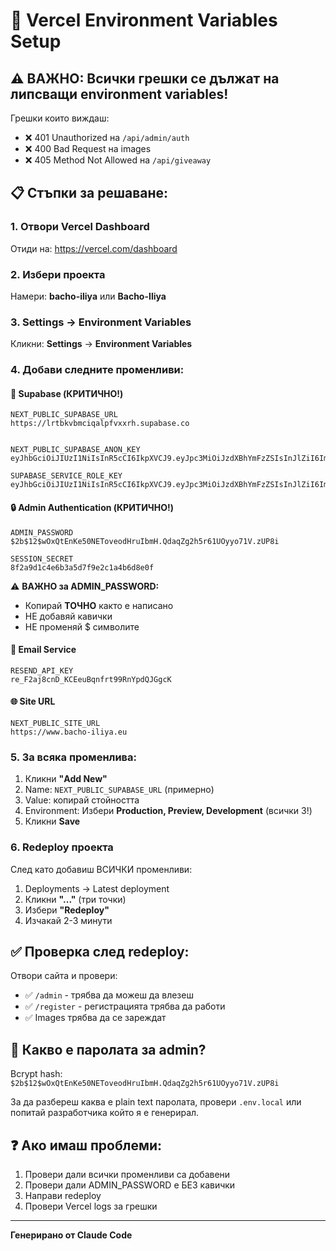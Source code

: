 # 🚀 Vercel Environment Variables Setup

## ⚠️ ВАЖНО: Всички грешки се дължат на липсващи environment variables!

Грешки които виждаш:

- ❌ 401 Unauthorized на `/api/admin/auth`
- ❌ 400 Bad Request на images
- ❌ 405 Method Not Allowed на `/api/giveaway`

## 📋 Стъпки за решаване:

### 1. Отвори Vercel Dashboard

Отиди на: https://vercel.com/dashboard

### 2. Избери проекта

Намери: **bacho-iliya** или **Bacho-Iliya**

### 3. Settings → Environment Variables

Кликни: **Settings** → **Environment Variables**

### 4. Добави следните променливи:

#### 🔐 Supabase (КРИТИЧНО!)

```
NEXT_PUBLIC_SUPABASE_URL
https://lrtbkvbmciqalpfvxxrh.supabase.co


NEXT_PUBLIC_SUPABASE_ANON_KEY
eyJhbGciOiJIUzI1NiIsInR5cCI6IkpXVCJ9.eyJpc3MiOiJzdXBhYmFzZSIsInJlZiI6ImxydGJrdmJtY2lxYWxwZnZ4eHJoIiwicm9sZSI6ImFub24iLCJpYXQiOjE3NjA0NzI4MTQsImV4cCI6MjA3NjA0ODgxNH0.nLFVbr0UnYW6SEQoWi2K0G6KnMGAZn939OO5oFAmHRs

SUPABASE_SERVICE_ROLE_KEY
eyJhbGciOiJIUzI1NiIsInR5cCI6IkpXVCJ9.eyJpc3MiOiJzdXBhYmFzZSIsInJlZiI6ImxydGJrdmJtY2lxYWxwZnZ4eHJoIiwicm9sZSI6InNlcnZpY2Vfcm9sZSIsImlhdCI6MTc2MDQ3MjgxNCwiZXhwIjoyMDc2MDQ4ODE0fQ.nM8M1QtdgWu9fba6XNzpwsoNzX4uyooFKH7SBHT3CZs
```

#### 🔒 Admin Authentication (КРИТИЧНО!)

```
ADMIN_PASSWORD
$2b$12$wOxQtEnKe50NEToveodHruIbmH.QdaqZg2h5r61UOyyo71V.zUP8i

SESSION_SECRET
8f2a9d1c4e6b3a5d7f9e2c1a4b6d8e0f
```

⚠️ **ВАЖНО за ADMIN_PASSWORD:**

- Копирай **ТОЧНО** както е написано
- НЕ добавяй кавички
- НЕ променяй $ символите

#### 📧 Email Service

```
RESEND_API_KEY
re_F2aj8cnD_KCEeuBqnfrt99RnYpdQJGgcK
```

#### 🌐 Site URL

```
NEXT_PUBLIC_SITE_URL
https://www.bacho-iliya.eu
```

### 5. За всяка променлива:

1. Кликни **"Add New"**
2. Name: `NEXT_PUBLIC_SUPABASE_URL` (примерно)
3. Value: копирай стойността
4. Environment: Избери **Production, Preview, Development** (всички 3!)
5. Кликни **Save**

### 6. Redeploy проекта

След като добавиш ВСИЧКИ променливи:

1. Deployments → Latest deployment
2. Кликни **"..."** (три точки)
3. Избери **"Redeploy"**
4. Изчакай 2-3 минути

## ✅ Проверка след redeploy:

Отвори сайта и провери:

- ✅ `/admin` - трябва да можеш да влезеш
- ✅ `/register` - регистрацията трябва да работи
- ✅ Images трябва да се зареждат

## 🔑 Какво е паролата за admin?

Bcrypt hash: `$2b$12$wOxQtEnKe50NEToveodHruIbmH.QdaqZg2h5r61UOyyo71V.zUP8i`

За да разбереш каква е plain text паролата, провери `.env.local` или попитай разработчика който я е генерирал.

## ❓ Ако имаш проблеми:

1. Провери дали всички променливи са добавени
2. Провери дали ADMIN_PASSWORD е БЕЗ кавички
3. Направи redeploy
4. Провери Vercel logs за грешки

---

**Генерирано от Claude Code**
